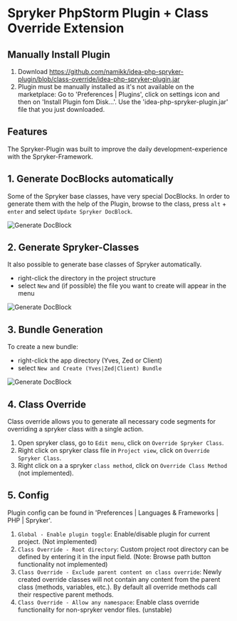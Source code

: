 Spryker PhpStorm Plugin + Class Override Extension
========================

Manually Install Plugin
------------------------

 1. Download https://github.com/namikk/idea-php-spryker-plugin/blob/class-override/idea-php-spryker-plugin.jar
 2. Plugin must be manually installed as it's not available on the marketplace: Go to 'Preferences | Plugins', click on settings icon and then on 'Install Plugin fom Disk...'. Use the 'idea-php-spryker-plugin.jar' file that you just downloaded.

Features
------------------------

The Spryker-Plugin was built to improve the daily development-experience with the Spryker-Framework.


## 1. Generate DocBlocks automatically

Some of the Spryker base classes, have very special DocBlocks. In order to generate them with the help of the Plugin, browse to the class, press `alt` + `enter` and select `Update Spryker DocBlock`.


![Generate DocBlock](https://raw.githubusercontent.com/project-a/idea-php-spryker-plugin/master/docs/update_docblock.gif)

## 2. Generate Spryker-Classes

It also possible to generate base classes of Spryker automatically.

- right-click the directory in the project structure
- select `New` and (if possible) the file you want to create will appear in the menu

![Generate DocBlock](https://raw.githubusercontent.com/project-a/idea-php-spryker-plugin/master/docs/create_spryker_file.gif)

## 3. Bundle Generation

To create a new bundle:

- right-click the app directory (Yves, Zed or Client)
- select `New and Create (Yves|Zed|Client) Bundle`

![Generate DocBlock](https://raw.githubusercontent.com/project-a/idea-php-spryker-plugin/master/docs/create_spryker_bundle.gif)

## 4. Class Override

Class override allows you to generate all necessary code segments for overriding a spryker class with a single action.
1. Open spryker class, go to `Edit menu`, click on `Override Spryker Class`.
2. Right click on spryker class file in `Project view`, click on `Override Spryker Class`.
3. Right click on a a spryker `class method`, click on `Override Class Method` (not implemented).

## 5. Config

Plugin config can be found in 'Preferences | Languages & Frameworks | PHP | Spryker'.
1. `Global - Enable plugin toggle`: Enable/disable plugin for current project. (Not implemented)
2. `Class Override - Root directory`: Custom project root directory can be defined by entering it in the input field. (Note: Browse path button functionality not implemented)
3. `Class Override - Exclude parent content on class override`: Newly created override classes will not contain any content from the parent class (methods, variables, etc.). By default all override methods call their respective parent methods. 
4. `Class Override - Allow any namespace`: Enable class override functionality for non-spryker vendor files. (unstable)

